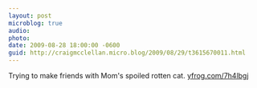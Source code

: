 ```yaml
---
layout: post
microblog: true
audio: 
photo: 
date: 2009-08-28 18:00:00 -0600
guid: http://craigmcclellan.micro.blog/2009/08/29/t3615670011.html
---
```

Trying to make friends with Mom's spoiled rotten cat.  [yfrog.com/7h4lbgj](http://yfrog.com/7h4lbgj)
